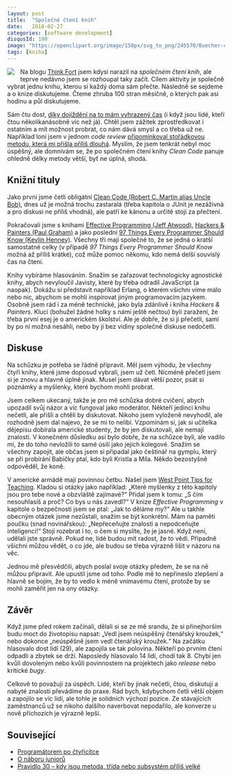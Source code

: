 ```yaml
---
layout: post
title:  "Společné čtení knih"
date:   2018-02-27
categories: [software development]
disqusId: 199
image: "https://openclipart.org/image/150px/svg_to_png/245570/Buecher-coloured.png"
tags: [kniha]
---
```

<div style="float: left; margin: 0 1em 1em 0; text-align: center;"><a href="https://openclipart.org/detail/245570/bookes-coloured"><img src="https://openclipart.org/image/150px/svg_to_png/245570/Buecher-coloured.png" /></a></div>

Na blogu [Think Fort](https://blog.think-forth.com/2016/01/21/technicky-dluh/) jsem kdysi narazil na *společném čtení knih*, ale teprve nedávno jsem se rozhoupal taky začít. Cílem aktivity je společně vybrat jednu knihu, kterou si každý doma sám přečte. Následně se sejdeme a o knize diskutujeme. Čteme zhruba 100 stran měsíčně, o kterých pak asi hodinu a půl diskutujeme.

Sám čtu dost, [díky dojíždění na to mám vyhrazený čas](http://tisicvecikteremnedelajiradost.blogspot.cz/2014/06/187-dojizdeni-do-prace.html) (i když jsou lidé, kteří čtou několikanásobně víc než já). Chtěl jsem zážitek zprostředkovat i ostatním a mít možnost probrat, co nám dává smysl a co třeba už ne. Například loni jsem v jednom _code review_ [připomínkoval stořádkovou metodu, která mi přišla příliš dlouhá](https://blog.zvestov.cz/software%20development/2017/03/09/pravidlo-30-kdy-je-metoda-prilis-velka.html). Myslím, že jsem tenkrát nebyl moc úspěšný, ale domnívám se, že po společném čtení knihy _Clean Code_ panuje ohledně délky metody větší, byť ne úplná, shoda.

<!--more-->

## Knižní tituly

Jako první jsme četli obligátní [Clean Code (Robert C. Martin alias Uncle Bob)](https://www.goodreads.com/review/show/677612852?book_show_action=false&from_review_page=1), dnes už je možná trochu zastaralá (třeba kapitola o JUnit je nezáživná a pro diskusi ne příliš vhodná), ale patří ke kánonu a určitě stojí za přečtení.

Pokračovali jsme s knihami [Effective Programming (Jeff Atwood)](https://www.goodreads.com/review/show/773362294?book_show_action=false&from_review_page=1), [Hackers & Painters (Paul Graham)](https://www.goodreads.com/review/show/2175627620?book_show_action=false&from_review_page=1) a jako poslední [97 Things Every Programmer Should Know (Kevlin Henney)](https://www.goodreads.com/review/show/608361941?book_show_action=false&from_review_page=1). Všechny tři mají společné to, že se jedná o kratší samostatné celky (v případě _97 Things Every Programmer Should Know_ možná až příliš krátké), což může pomoc někomu, kdo nemá delší souvislý čas na čtení.

Knihy vybíráme hlasováním. Snažím se zařazovat technologicky agnostické knihy, abych nevyloučil Javisty, které by třeba odradil JavaScript (a naopak). Dokážu si představit například Erlang, o kterém všichni víme málo nebo nic, abychom se mohli inspirovat jiným programovacím jazykem. Osobně jsem rád i za méně technické, jako byla zdánlivě i kniha _Hackers & Painters_. Kluci (bohužel žádné holky s námi ještě nečtou) byli zaražení, že třeba první esej je o americkém školství. Ale je dobře, že si ji přečetli, sami by po ní možná nesáhli, nebo by ji bez vidiny společné diskuse nedočetli.

## Diskuse

Na schůzku je potřeba se řádně připravit. Měl jsem výhodu, že všechny čtyři knihy, které jsme doposud vybrali, jsem už četl. Nicméně přečetl jsem si je znovu a hlavně úplně jinak. Musel jsem dávat větší pozor, psát si poznámky a myšlenky, které bychom mohli probrat.

Jsem celkem ukecaný, takže je pro mě schůzka dobré cvičení, abych upozadil svůj názor a víc fungoval jako moderátor. Někteří jedinci knihu nečetli, ale přišli a chtěli by diskutovat. Nikoho jsem vyloženě nevyhodil, ale rozhodně jsem dal najevo, že se mi to nelíbí. Vzpomínám si, jak si učitelka dějepisu dobírala americké studenty, že by jen diskutovali, ale nemají znalosti. V konečném důsledku asi bylo dobře, že na schůzce byli, ale vadilo mi, že do toho nevložili to samé úsilí jako jejich kolegové. Snažím se všechny zapojit, ale občas jsem si připadal jako češtinář na gymplu, který se při probírání Babičky ptal, kdo byli Kristla a Míla. Někdo bezostyšně odpověděl, že koně.

V americké armádě mají povinnou četbu. Našel jsem [West Point Tips for Teaching](https://www.usma.edu/cfe/SitePages/Tips_Reading_Assignments.aspx). Kladou si otázky jako například: „Které myšlenky z této kapitoly jsou pro tebe nové a obzvláště zajímavé?“ Přidal jsem k tomu: „S čím nesouhlasíš a proč? Co bys u nás zavedl?“ V knize _Effective Programming_ v kapitole o bezpečnosti jsem se ptal: „Jak to děláme my?“ Ale u takhle obecným otázek jsme nezůstali, snažím se být konkrétní. Mám na paměti poučku (snad novinářskou): „Nepřeceňujte znalosti a nepodceňujte inteligenci!“ Stojí rozebrat i to, o čem si myslíte, že je jasné. Když není, udělali jste správně. Pokud ne, lidé budou mít radost, že to vědí. Případně všichni můžou vědět, o co jde, ale budou se třeba výrazně lišit v názoru na věc.

Jednou mě přesvědčili, abych poslal svoje otázky předem, že se na ně můžou připravit. Ale upustil jsme od toho. Podle mě to nepřineslo zlepšení a hlavně se bojím, že by to vedlo k méně vnímavému čtení, protože by se mohli zaměřit jen na ony otázky.

## Závěr

Když jsme před rokem začínali, dělali si se ze mě srandu, že si přinejhorším budu moct do životopisu napsat: „Vedl jsem neúspěšný čtenářský kroužek,“ nebo dokonce „neúspěšně jsem vedl čtenářský kroužek.“ Na začátku hlasovalo dost lidí (29), ale zapojila se tak polovina. Někteří po prvním čtení odpadli a zbytek se drží. Naposledy hlasovalo 14 lidí, chodí tak 8. Chybí jen kvůli dovoleným nebo kvůli povinnostem na projektech jako _release_ nebo kritické _bugy_.

Celkově to považuji za úspěch. Lidé, kteří by jinak nečetli, čtou, diskutují a nabyté znalosti převádíme do praxe. Rád bych, kdybychom četli větší objem a zapojilo se víc lidí, ale tohle je solidních výchozí pozice. Ze stávajících zaměstnanců už se nikoho dalšího naverbovat nepodařilo, ale konverze u nově příchozích je výrazně lepší.

## Související

* [Programátorem po čtyřicítce](https://blog.zvestov.cz/software%20development/2016/05/26/programatorem-po-ctyricitce.html)
* [O náboru juniorů](https://blog.zvestov.cz/software%20development/2018/01/26/o-naboru-junioru.html)
* [Pravidlo 30 – kdy jsou metoda, třída nebo subsystém příliš velké](https://blog.zvestov.cz/software%20development/2017/03/09/pravidlo-30-kdy-je-metoda-prilis-velka.html)